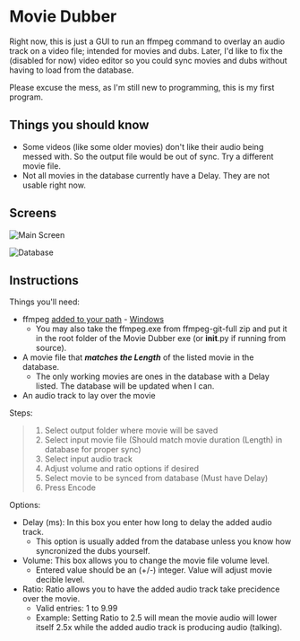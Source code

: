 # Movie Dubber
Right now, this is just a GUI to run an ffmpeg command to overlay an audio track on a video file; intended for movies and dubs. Later, I'd like to fix the (disabled for now) video editor so you could sync movies and dubs without having to load from the database. 

Please excuse the mess, as I'm still new to programming, this is my first program.

## Things you should know
- Some videos (like some older movies) don't like their audio being messed with. So the output file would be out of sync. Try a different movie file.
- Not all movies in the database currently have a Delay. They are not usable right now.

## Screens
![Main Screen](https://github.com/f09f9095/Movie-Dubber/blob/main/etc/Main%20Screen.png?raw=true)

![Database](https://github.com/f09f9095/Movie-Dubber/blob/main/etc/Database.png?raw=true)

## Instructions
Things you'll need:
- ffmpeg [added to your path](https://www.youtube.com/watch?v=3z9rUl9r2oA) - [Windows](https://www.gyan.dev/ffmpeg/builds/ffmpeg-git-full.7z)
  - You may also take the ffmpeg.exe from ffmpeg-git-full zip and put it in the root folder of the Movie Dubber exe (or __init__.py if running from source).
- A movie file that **_matches the Length_** of the listed movie in the database.
  - The only working movies are ones in the database with a Delay listed. The database will be updated when I can.
- An audio track to lay over the movie

Steps:
>1. Select output folder where movie will be saved
>2. Select input movie file (Should match movie duration (Length) in database for proper sync)
>3. Select input audio track
>4. Adjust volume and ratio options if desired
>5. Select movie to be synced from database (Must have Delay)
>6. Press Encode

Options:
- Delay (ms): In this box you enter how long to delay the added audio track.
  - This option is usually added from the database unless you know how syncronized the dubs yourself.
- Volume: This box allows you to change the movie file volume level.
  - Entered value should be an (+/-) integer. Value will adjust movie decible level.
- Ratio: Ratio allows you to have the added audio track take precidence over the movie.
  - Valid entries: 1 to 9.99
  - Example: Setting Ratio to 2.5 will mean the movie audio will lower itself 2.5x while the added audio track is producing audio (talking).
